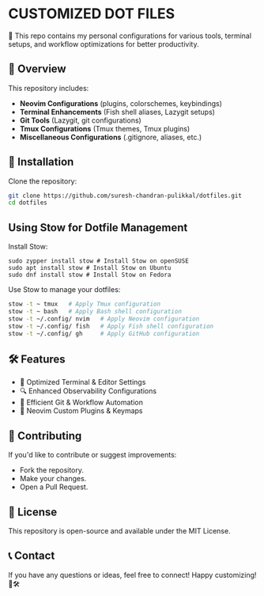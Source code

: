 # CUSTOMIZED DOT FILES
🚀 This repo contains my personal configurations for various tools, terminal setups, and workflow optimizations for better productivity.

## 📜 Overview
This repository includes:
- **Neovim Configurations** (plugins, colorschemes, keybindings)
- **Terminal Enhancements** (Fish shell aliases, Lazygit setups)
- **Git Tools** (Lazygit, git configurations)
- **Tmux Configurations** (Tmux themes, Tmux plugins)
- **Miscellaneous Configurations** (.gitignore, aliases, etc.)


## 🔧 Installation
Clone the repository:
```bash
git clone https://github.com/suresh-chandran-pulikkal/dotfiles.git
cd dotfiles
```

## Using Stow for Dotfile Management
Install Stow:
```
sudo zypper install stow # Install Stow on openSUSE
sudo apt install stow # Install Stow on Ubuntu
sudo dnf install stow # Install Stow on Fedora
```
Use Stow to manage your dotfiles:
```bash
stow -t ~ tmux   # Apply Tmux configuration
stow -t ~ bash   # Apply Bash shell configuration
stow -t ~/.config/ nvim   # Apply Neovim configuration
stow -t ~/.config/ fish   # Apply Fish shell configuration
stow -t ~/.config/ gh     # Apply GitHub configuration
```

## 🛠 Features
- 🚀 Optimized Terminal & Editor Settings
- 🔍 Enhanced Observability Configurations
- 🔗 Efficient Git & Workflow Automation
- 📝 Neovim Custom Plugins & Keymaps
## 🌱 Contributing
If you'd like to contribute or suggest improvements:
- Fork the repository.
- Make your changes.
- Open a Pull Request.
## 📜 License
This repository is open-source and available under the MIT License.
## 📞 Contact
If you have any questions or ideas, feel free to connect!
Happy customizing! 🎨🛠
